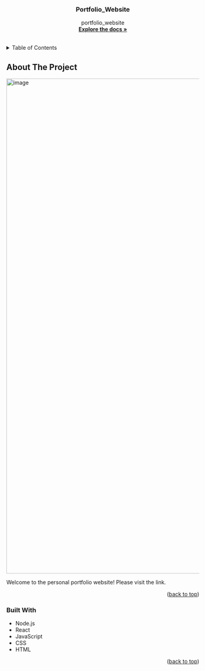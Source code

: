 <a name="readme-top"></a>




<br />
<div align="center">
  <a href="https://github.com/kkim030/kkim030.github.io">
  </a>

<h3 align="center">Portfolio_Website</h3>

  <p align="center">
    portfolio_website
    <br />
    <a href="https://github.com/kkim030/kkim030.github.io"><strong>Explore the docs »</strong></a>
    <br />
    <br />
  </p>
</div>



<!-- TABLE OF CONTENTS -->
<details>
  <summary>Table of Contents</summary>
  <ol>
    <li>
      <a href="#about-the-project">About The Project</a>
      <ul>
        <li><a href="#built-with">Built With</a></li>
      </ul>
    </li>
  </ol>
</details>



<!-- ABOUT THE PROJECT -->
## About The Project

<img width="1289" alt="image" src="https://github.com/kkim030/kkim030.github.io/assets/93014710/7542e0b8-545c-4532-8487-479858be0784">

Welcome to the personal portfolio website! Please visit the link.

<p align="right">(<a href="#readme-top">back to top</a>)</p>



### Built With



* Node.js
* React
* JavaScript
* CSS
* HTML

<p align="right">(<a href="#readme-top">back to top</a>)</p>


